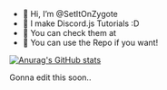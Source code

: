 - 👋 Hi, I’m @SetItOnZygote
- 👀 I make Discord.js Tutorials :D
- 🌱 You can check them at
- 💞️ You can use the Repo if you want!

[![Anurag's GitHub stats](https://github-readme-stats.vercel.app/api?username=SetItOnZygote&show_icons=true&theme=dracula)](https://github.com/anuraghazra/github-readme-stats)

Gonna edit this soon..
